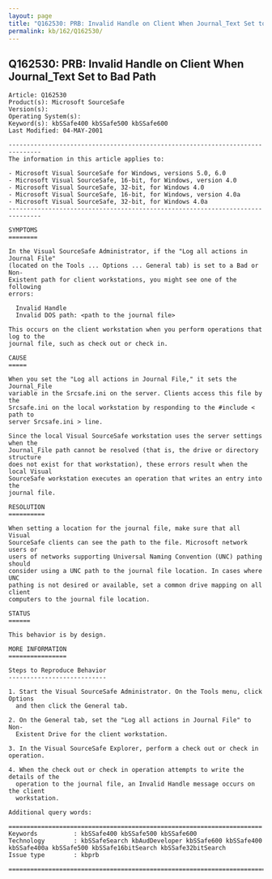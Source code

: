 ```yaml
---
layout: page
title: "Q162530: PRB: Invalid Handle on Client When Journal_Text Set to Bad Path"
permalink: kb/162/Q162530/
---
```


## Q162530: PRB: Invalid Handle on Client When Journal_Text Set to Bad Path

	Article: Q162530
	Product(s): Microsoft SourceSafe
	Version(s): 
	Operating System(s): 
	Keyword(s): kbSSafe400 kbSSafe500 kbSSafe600
	Last Modified: 04-MAY-2001
	
	-------------------------------------------------------------------------------
	The information in this article applies to:
	
	- Microsoft Visual SourceSafe for Windows, versions 5.0, 6.0 
	- Microsoft Visual SourceSafe, 16-bit, for Windows, version 4.0 
	- Microsoft Visual SourceSafe, 32-bit, for Windows 4.0 
	- Microsoft Visual SourceSafe, 16-bit, for Windows, version 4.0a 
	- Microsoft Visual SourceSafe, 32-bit, for Windows 4.0a 
	-------------------------------------------------------------------------------
	
	SYMPTOMS
	========
	
	In the Visual SourceSafe Administrator, if the "Log all actions in Journal File"
	(located on the Tools ... Options ... General tab) is set to a Bad or Non-
	Existent path for client workstations, you might see one of the following
	errors:
	
	  Invalid Handle
	  Invalid DOS path: <path to the journal file>
	
	This occurs on the client workstation when you perform operations that log to the
	journal file, such as check out or check in.
	
	CAUSE
	=====
	
	When you set the "Log all actions in Journal File," it sets the Journal_File
	variable in the Srcsafe.ini on the server. Clients access this file by the
	Srcsafe.ini on the local workstation by responding to the #include < path to
	server Srcsafe.ini > line.
	
	Since the local Visual SourceSafe workstation uses the server settings when the
	Journal_File path cannot be resolved (that is, the drive or directory structure
	does not exist for that workstation), these errors result when the local Visual
	SourceSafe workstation executes an operation that writes an entry into the
	journal file.
	
	RESOLUTION
	==========
	
	When setting a location for the journal file, make sure that all Visual
	SourceSafe clients can see the path to the file. Microsoft network users or
	users of networks supporting Universal Naming Convention (UNC) pathing should
	consider using a UNC path to the journal file location. In cases where UNC
	pathing is not desired or available, set a common drive mapping on all client
	computers to the journal file location.
	
	STATUS
	======
	
	This behavior is by design.
	
	MORE INFORMATION
	================
	
	Steps to Reproduce Behavior
	---------------------------
	
	1. Start the Visual SourceSafe Administrator. On the Tools menu, click Options
	  and then click the General tab.
	
	2. On the General tab, set the "Log all actions in Journal File" to Non-
	  Existent Drive for the client workstation.
	
	3. In the Visual SourceSafe Explorer, perform a check out or check in operation.
	
	4. When the check out or check in operation attempts to write the details of the
	  operation to the journal file, an Invalid Handle message occurs on the client
	  workstation.
	
	Additional query words:
	
	======================================================================
	Keywords          : kbSSafe400 kbSSafe500 kbSSafe600 
	Technology        : kbSSafeSearch kbAudDeveloper kbSSafe600 kbSSafe400 kbSSafe400a kbSSafe500 kbSSafe16bitSearch kbSSafe32bitSearch
	Issue type        : kbprb
	
	=============================================================================
	
